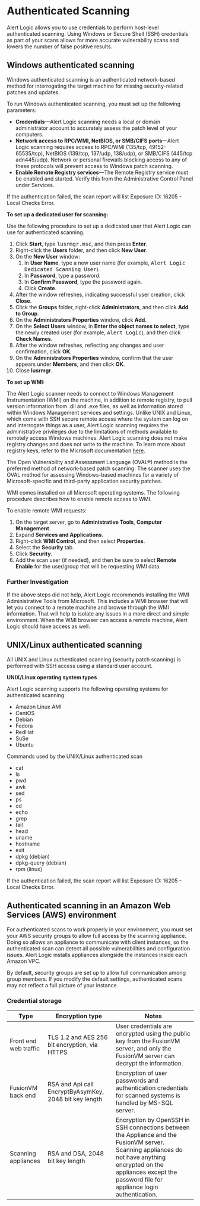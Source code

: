 # Authenticated Scanning

Alert Logic allows you to use credentials to perform host-level authenticated scanning. Using Windows or Secure Shell (SSH) credentials as part of your scans allows for more accurate vulnerability scans and lowers the number of false positive results.

## Windows authenticated scanning

Windows authenticated scanning is an authenticated network-based method for interrogating the target machine for missing security-related patches and updates.

To run Windows authenticated scanning, you must set up the following parameters:

* **Credentials**—Alert Logic scanning needs a local or domain administrator account to accurately assess the patch level of your computers.
* **Network access to RPC/WMI, NetBIOS, or SMB/CIFS ports**—Alert Logic scanning requires access to RPC/WMI (135/tcp, 49152-65535/tcp), NetBIOS (139/tcp, 137/udp, 138/udp), or SMB/CIFS (445/tcp adn445/udp). Network or personal firewalls blocking access to any of these protocols will prevent access to Windows patch scanning.
* **Enable Remote Registry services**—The Remote Registry service must be enabled and started. Verify this from the Administrative Control Panel under Services.

If the authentication failed, the scan report will list Exposure ID: 16205 - Local Checks Error.

**To set up a dedicated user for scanning:**

Use the following procedure to set up a dedicated user that Alert Logic can use for authenticated scanning.

1. Click **Start**, type <kbd>lusrmgr.msc</kbd>, and then press **Enter**.
2. Right-click the **Users** folder, and then click **New User**.
3. On the **New User** window:
   1. In **User Name**, type a new user name (for example, <kbd>Alert Logic Dedicated Scanning User</kbd>).
   2. In **Password**, type a password.
   3. In **Confirm Password**, type the password again.
   4. Click **Create**.
5. After the window refreshes, indicating successful user creation, click **Close**.
6. Click the **Groups** folder, right-click **Administrators**, and then click **Add to Group**.
7. On the **Administrators Properties** window, click **Add**.
8. On the **Select Users** window, in **Enter the object names to select**, type the newly created user (for example, <kbd>Alert Logic</kbd>), and then click **Check Names**.
9. After the window refreshes, reflecting any changes and user confirmation, click **OK**.
10. On the **Administrators Properties** window, confirm that the user appears under **Members**, and then click **OK**.
11. Close **lusrmgr**.

**To set up WMI:**

The Alert Logic scanner needs to connect to Windows Management Instrumentation (WMI) on the machine, in addition to remote registry, to pull version information from .dll and .exe files, as well as information stored within Windows Management services and settings. Unlike UNIX and Linux, which come with SSH secure remote access where the system can log on and interrogate things as a user, Alert Logic scanning requires the administrative privileges due to the limitations of methods available to remotely access Windows machines. Alert Logic scanning does not make registry changes and does not write to the machine. To learn more about registry keys, refer to the Microsoft documentation [here](https://msdn.microsoft.com/en-us/library/windows/desktop/ms724878%28v=vs.85%29.aspx).

The Open Vulnerability and Assessment Language (OVAL®) method is the preferred method of network-based patch scanning. The scanner uses the OVAL method for assessing Windows-based machines for a variety of Microsoft-specific and third-party application security patches.

WMI comes installed on all Microsoft operating systems. The following procedure describes how to enable remote access to WMI.

To enable remote WMI requests:

1. On the target server, go to **Administrative Tools**, **Computer Management**.
2. Expand **Services and Applications**.
3. Right-click **WMI Control**, and then select **Properties**.
4. Select the **Security** tab.
5. Click **Security**.
6. Add the scan user (if needed), and then be sure to select **Remote Enable** for the user/group that will be requesting WMI data.

### Further Investigation

If the above steps did not help, Alert Logic recommends installing the WMI Administrative Tools from Microsoft. This includes a WMI browser that will let you connect to a remote machine and browse through the WMI information. That will help to isolate any issues in a more direct and simple environment. When the WMI browser can access a remote machine, Alert Logic should have access as well.

## UNIX/Linux authenticated scanning		

All UNIX and Linux authenticated scanning (security patch scanning) is performed with SSH access using a standard user account.

**UNIX/Linux operating system types**

Alert Logic scanning supports the following operating systems for authenticated scanning:

* Amazon Linux AMI
* CentOS
* Debian
* Fedora
* RedHat
* SuSe
* Ubuntu

Commands used by the UNIX/Linux authenticated scan

* cat
* ls
* pwd
* awk
* sed
* ps
* cd
* echo
* grep
* tail
* head
* uname
* hostname
* exit
* dpkg (debian)
* dpkg-query (debian)
* rpm (linux)

If the authentication failed, the scan report will list Exposure ID: 16205 - Local Checks Error.

## Authenticated scanning in an Amazon Web Services (AWS) environment

For authenticated scans to work properly in your environment, you must set your AWS security groups to allow full access by the scanning appliance. Doing so allows an appliance to communicate with client instances, so the authenticated scan can detect all possible vulnerabilities and configuration issues. Alert Logic installs appliances alongside the instances inside each Amazon VPC.

By default, security groups are set up to allow full communication among group members. If you modify the default settings, authenticated scans may not reflect a full picture of your instance.

### Credential storage

| Type | Encryption type | Notes |
|---|---|---|
| Front end web traffic | TLS 1.2 and AES 256 bit encryption, via HTTPS | User credentials are encrypted using the public key from the  FusionVM server, and only the FusionVM server can decrypt the information. |
| FusionVM back end | RSA and Api call EncryptByAsymKey, 2048 bit key length | Encryption of user passwords and authentication credentials for scanned systems is handled by MS-SQL server. |
| Scanning appliances | RSA and DSA, 2048 bit key length | Encryption by OpenSSH in SSH connections between the Appliance and the FusionVM server. Scanning appliances do not have anything encrypted on the appliances except the password file for appliance login authentication. |
